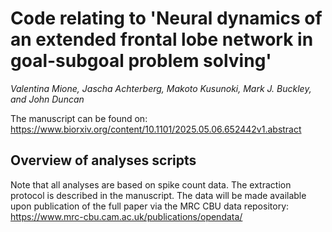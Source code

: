 # Code relating to 'Neural dynamics of an extended frontal lobe network in goal-subgoal problem solving' 

*Valentina Mione, Jascha Achterberg, Makoto Kusunoki, Mark J. Buckley, and John Duncan*

The manuscript can be found on: https://www.biorxiv.org/content/10.1101/2025.05.06.652442v1.abstract 

## Overview of analyses scripts

Note that all analyses are based on spike count data. The extraction protocol is described in the manuscript. The data will be made available upon publication of the full paper via the MRC CBU data repository: https://www.mrc-cbu.cam.ac.uk/publications/opendata/
